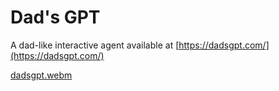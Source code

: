 # Dad's GPT

A dad-like interactive agent available at [https://dadsgpt.com/](https://dadsgpt.com/)

[dadsgpt.webm](https://github.com/user-attachments/assets/5c4a0322-ac00-4b3a-ae49-89016f687ff1)
